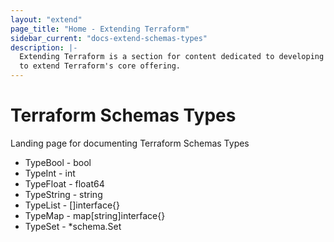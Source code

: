 ```yaml
---
layout: "extend"
page_title: "Home - Extending Terraform"
sidebar_current: "docs-extend-schemas-types"
description: |-
  Extending Terraform is a section for content dedicated to developing Plugins
  to extend Terraform's core offering.
---
```


# Terraform Schemas Types

Landing page for documenting Terraform Schemas Types

- TypeBool - bool
- TypeInt - int
- TypeFloat - float64
- TypeString - string
- TypeList - []interface{}
- TypeMap - map[string]interface{}
- TypeSet - *schema.Set
